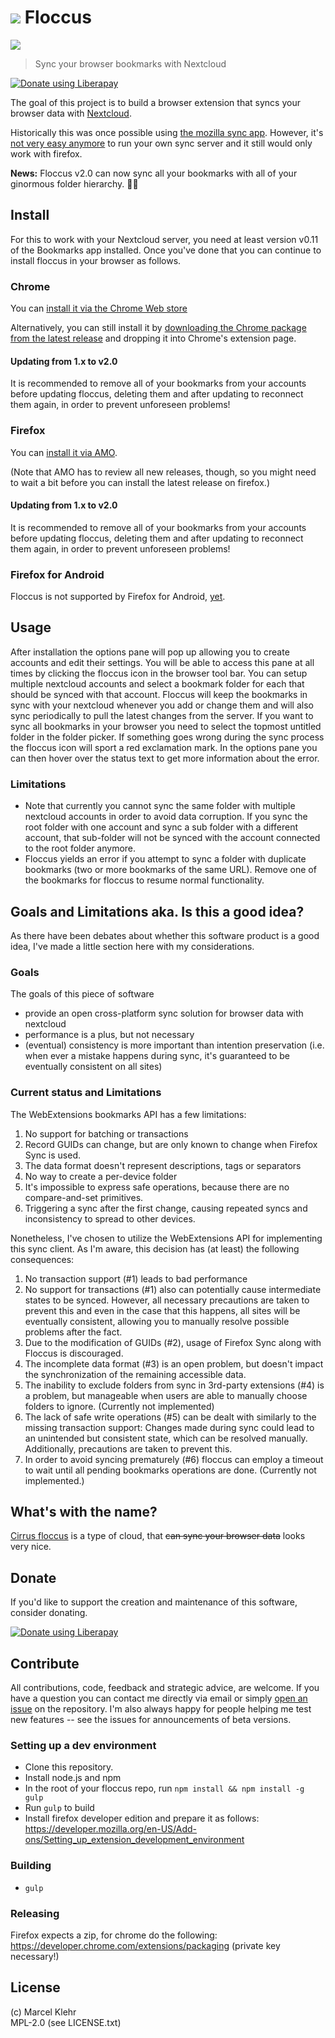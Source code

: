 # ![](https://raw.githubusercontent.com/marcelklehr/floccus/master/icons/logo.png) Floccus
![](https://raw.githubusercontent.com/marcelklehr/floccus/master/img/screen_firefox_options.png)

> Sync your browser bookmarks with Nextcloud

<a href="https://liberapay.com/marcelklehr/donate"><img alt="Donate using Liberapay" src="https://liberapay.com/assets/widgets/donate.svg"></a>

The goal of this project is to build a browser extension that syncs your browser data with [Nextcloud](http://nextcloud.com).

Historically this was once possible using [the mozilla sync app](https://github.com/owncloudarchive/mozilla_sync). However, it's [not very easy anymore](https://github.com/owncloudarchive/mozilla_sync/issues/33) to run your own sync server and it still would only work with firefox.

**News:** Floccus v2.0 can now sync all your bookmarks with all of your ginormous folder hierarchy. :weight_lifting_woman:

## Install
For this to work with your Nextcloud server, you need at least version v0.11 of the Bookmarks app installed. Once you've done that you can continue to install floccus in your browser as follows.

### Chrome
You can [install it via the Chrome Web store](https://chrome.google.com/webstore/detail/floccus-nextcloud-sync/fnaicdffflnofjppbagibeoednhnbjhg)

Alternatively, you can still install it by [downloading the Chrome package from the latest release](https://github.com/marcelklehr/floccus/releases/) and dropping it into Chrome's extension page.

#### Updating from 1.x to v2.0
It is recommended to remove all of your bookmarks from your accounts before updating floccus, deleting them and after updating to reconnect them again, in order to prevent unforeseen problems!

### Firefox
You can [install it via AMO](https://addons.mozilla.org/en-US/firefox/addon/floccus/).

(Note that AMO has to review all new releases, though, so you might need to wait a bit before you can install the latest release on firefox.)

#### Updating from 1.x to v2.0
It is recommended to remove all of your bookmarks from your accounts before updating floccus, deleting them and after updating to reconnect them again, in order to prevent unforeseen problems!

### Firefox for Android
Floccus is not supported by Firefox for Android, [yet](https://developer.mozilla.org/en-US/Add-ons/WebExtensions/API/bookmarks#Browser_compatibility).


## Usage
After installation the options pane will pop up allowing you to create accounts and edit their settings. You will be able to access this pane at all times by clicking the floccus icon in the browser tool bar.
You can setup multiple nextcloud accounts and select a bookmark folder for each that should be synced with that account. Floccus will keep the bookmarks in sync with your nextcloud whenever you add or change them and will also sync periodically to pull the latest changes from the server.
If you want to sync all bookmarks in your browser you need to select the topmost untitled folder in the folder picker.
If something goes wrong during the sync process the floccus icon will sport a red exclamation mark. In the options pane you can then hover over the status text to get more information about the error.

### Limitations
 * Note that currently you cannot sync the same folder with multiple nextcloud accounts in order to avoid data corruption. If you sync the root folder with one account and sync a sub folder with a different account, that sub-folder will not be synced with the account connected to the root folder anymore.
 * Floccus yields an error if you attempt to sync a folder with duplicate bookmarks (two or more bookmarks of the same URL). Remove one of the bookmarks for floccus to resume normal functionality.

## Goals and Limitations aka. Is this a good idea?
As there have been debates about whether this software product is a good idea, I've made a little section here with my considerations.

### Goals
The goals of this piece of software

 * provide an open cross-platform sync solution for browser data with nextcloud
 * performance is a plus, but not necessary
 * (eventual) consistency is more important than intention preservation (i.e. when ever a mistake happens during sync, it's guaranteed to be eventually consistent on all sites)


### Current status and Limitations
The WebExtensions bookmarks API has a few limitations:

1. No support for batching or transactions
2. Record GUIDs can change, but are only known to change when Firefox Sync is used.
3. The data format doesn't represent descriptions, tags or separators
4. No way to create a per-device folder
5. It's impossible to express safe operations, because there are no compare-and-set primitives.
6. Triggering a sync after the first change, causing repeated syncs and inconsistency to spread to other devices.

Nonetheless, I've chosen to utilize the WebExtensions API for implementing this sync client. As I'm aware, this decision has (at least) the following consequences:
1. No transaction support (\#1) leads to bad performance
2. No support for transactions (\#1) also can potentially cause intermediate states to be synced. However, all necessary precautions are taken to prevent this and even in the case that this happens, all sites will be eventually consistent, allowing you to manually resolve possible problems after the fact.
3. Due to the modification of GUIDs (\#2), usage of Firefox Sync along with Floccus is discouraged.
4. The incomplete data format (\#3) is an open problem, but doesn't impact the synchronization of the remaining accessible data.
5. The inability to exclude folders from sync in 3rd-party extensions (\#4) is a problem, but manageable when users are able to manually choose folders to ignore. (Currently not implemented)
6. The lack of safe write operations (\#5) can be dealt with similarly to the missing transaction support: Changes made during sync could lead to an unintended but consistent state, which can be resolved manually. Additionally, precautions are taken to prevent this.
7. In order to avoid syncing prematurely (\#6) floccus can employ a timeout to wait until all pending bookmarks operations are done. (Currently not implemented.)

## What's with the name?
[Cirrus floccus](https://en.wikipedia.org/wiki/Cirrus_floccus) is a type of cloud, that <del>can sync your browser data</del> looks very nice.

## Donate
If you'd like to support the creation and maintenance of this software, consider donating.

<a href="https://liberapay.com/marcelklehr/donate"><img alt="Donate using Liberapay" src="https://liberapay.com/assets/widgets/donate.svg"></a>

## Contribute
All contributions, code, feedback and strategic advice, are welcome. If you have a question you can contact me directly via email or simply [open an issue](https://github.com/marcelklehr/floccus/issues/new) on the repository. I'm also always happy for people helping me test new features -- see the issues for announcements of beta versions.

### Setting up a dev environment
 * Clone this repository.
 * Install node.js and npm
 * In the root of your floccus repo, run `npm install && npm install -g gulp`
 * Run `gulp` to build
 * Install firefox developer edition and prepare it as follows: https://developer.mozilla.org/en-US/Add-ons/Setting_up_extension_development_environment

### Building
* `gulp`

### Releasing
Firefox expects a zip, for chrome do the following: https://developer.chrome.com/extensions/packaging (private key necessary!)

## License
(c) Marcel Klehr  
MPL-2.0 (see LICENSE.txt)
